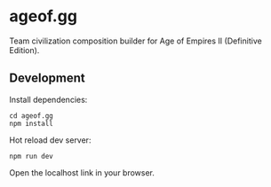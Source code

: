 # ageof.gg

Team civilization composition builder for Age of Empires II (Definitive Edition).

## Development

Install dependencies:
```console
cd ageof.gg
npm install
```

Hot reload dev server:
```console
npm run dev
```
Open the localhost link in your browser.
